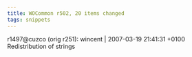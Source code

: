 ```yaml
---
title: WOCommon r502, 20 items changed
tags: snippets
---
```


r1497@cuzco (orig r251): wincent | 2007-03-19 21:41:31 +0100 Redistribution of strings
